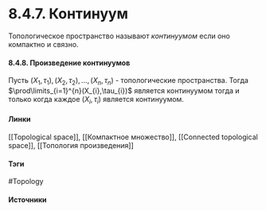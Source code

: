 # 8.4.7. Континуум
Топологическое пространство называют *континуумом* если оно компактно и связно.

#### 8.4.8. Произведение континуумов
Пусть $(X_{1},\tau_{1}),(X_{2},\tau_{2}),\dots,(X_{n},\tau_{n})$ - топологические пространства. Тогда $\prod\limits_{i=1}^{n}(X_{i},\tau_{i})$ является континуумом тогда и только когда каждое $(X_{i},\tau_{i})$ является континуумом.
#### Линки
 [[Topological space]],
 [[Компактное множество]],
 [[Connected topological space]],
 [[Топология произведения]]
#### Тэги
 #Topology 
#### Источники
